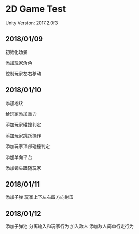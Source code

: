 # 2D Game Test
Unity Version: 2017.2.0f3

## 2018/01/09

初始化场景

添加玩家角色

控制玩家左右移动


## 2018/01/10

添加地块

给玩家添加重力

添加玩家碰撞判定

添加玩家跳跃操作

添加玩家顶部碰撞判定

添加单向平台

添加镜头跟随玩家

## 2018/01/11
添加子弹
玩家上下左右四方向射击

## 2018/01/12
添加子弹池
分离输入和玩家行为
加入敌人
添加敌人简单行走行为